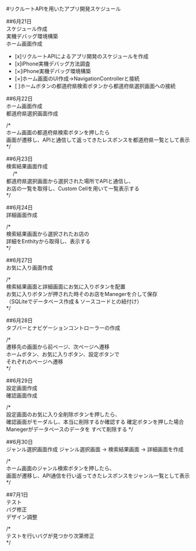 #リクルートAPIを用いたアプリ開発スケジュール  
  
##6月21日  
スケジュール作成  
実機デバッグ環境構築  
ホーム画面作成  
  
  
- [x]リクルートAPIによるアプリ開発のスケジュールを作成  
- [x]iPhone実機デバッグ方法調査  
- [×]iPhone実機デバッグ環境構築  
- [×]ホーム画面のUI作成→NavigationControllerと接続  
- [ ]ホームボタンの都道府県検索ボタンから都道府県選択画面への接続  
  
  
##6月22日  
ホーム画面作成  
都道府県選択画面作成   
  
/*  
ホーム画面の都道府県検索ボタンを押したら  
画面が遷移し、APIと通信して返ってきたレスポンスを都道府県一覧として表示  
*/  
  
##6月23日  
検索結果画面作成  
  　
/*   
都道府県選択画面から選択された場所でAPIと通信し、    
お店の一覧を取得し、Custom Cellを用いて一覧表示する  
*/  
  
##6月24日  
詳細画面作成  
  
/*  
検索結果画面から選択されたお店の  
詳細をEnthityから取得し、表示する  
*/  
  
##6月27日  
お気に入り画面作成  
  
/*  
検索結果画面と詳細画面にお気に入りボタンを配置  
お気に入りボタンが押された時そのお店をManegerを介して保存  
（SQLiteでデータベース作成 & ソースコードとの紐付け）  
*/  
  
##6月28日  
タブバーとナビゲーションコントローラーの作成  
  
/*  
遷移先の画面から前ページ、次ページへ遷移  
ホームボタン、お気に入りボタン、設定ボタンで  
それぞれのページへ遷移  
*/  
  
##6月29日  
設定画面作成  
確認画面作成  
  
/*  
設定画面のお気に入り全削除ボタンを押したら、  
確認画面がモーダルし、本当に削除するか確認する 
確定ボタンを押した場合Manegerがデータベースのデータを
すべて削除する
*/  

##6月30日  
ジャンル選択画面作成 
ジャンル選択画面 → 検索結果画面 → 詳細画面を作成
  
/*  
ホーム画面のジャンル検索ボタンを押したら、  
画面が遷移し、API通信を行い返ってきたレスポンスをジャンル一覧として表示  
*/  
  
##7月1日  
テスト  
バグ修正  
デザイン調整  
  
/*  
テストを行いバグが見つかり次第修正  
*/  



